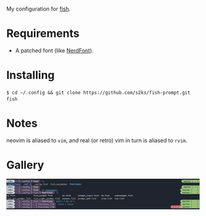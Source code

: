 My configuration for [fish](https://github.com/fish-shell/fish-shell).

# Requirements

- A patched font (like [NerdFont](https://github.com/ryanoasis/nerd-fonts)).

# Installing

`$ cd ~/.config && git clone https://github.com/s2ks/fish-prompt.git fish`

# Notes

neovim is aliased to `vim`, and real (or retro) vim in turn is aliased to `rvim`.

# Gallery

<img src="./img/fish.img"/>
